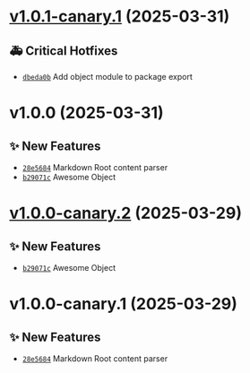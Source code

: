 # [v1.0.1-canary.1](https://github.com/awesome-algorand/mdast/compare/v1.0.0...v1.0.1-canary.1) (2025-03-31)

## 🚑 Critical Hotfixes
- [`dbeda0b`](https://github.com/awesome-algorand/mdast/commit/dbeda0b) ️ Add object module to package export

# v1.0.0 (2025-03-31)

## ✨ New Features
- [`28e5684`](https://github.com/awesome-algorand/mdast/commit/28e5684)  Markdown Root content parser 
- [`b29071c`](https://github.com/awesome-algorand/mdast/commit/b29071c)  Awesome Object

# [v1.0.0-canary.2](https://github.com/awesome-algorand/mdast/compare/v1.0.0-canary.1...v1.0.0-canary.2) (2025-03-29)

## ✨ New Features
- [`b29071c`](https://github.com/awesome-algorand/mdast/commit/b29071c)  Awesome Object

# v1.0.0-canary.1 (2025-03-29)

## ✨ New Features
- [`28e5684`](https://github.com/awesome-algorand/mdast/commit/28e5684)  Markdown Root content parser
